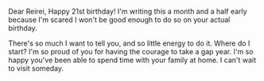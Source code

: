 <meta name="robots" content="noindex">

Dear Reirei,
Happy 21st birthday! I'm writing this a month and a half early because I'm scared I won't be good enough to do so on your actual birthday.

There's so much I want to tell you, and so little energy to do it. Where do I start? I'm so proud of you for having the courage to take a gap year. I'm so happy you've been able to spend time with your family at home. I can't wait to visit someday. 

